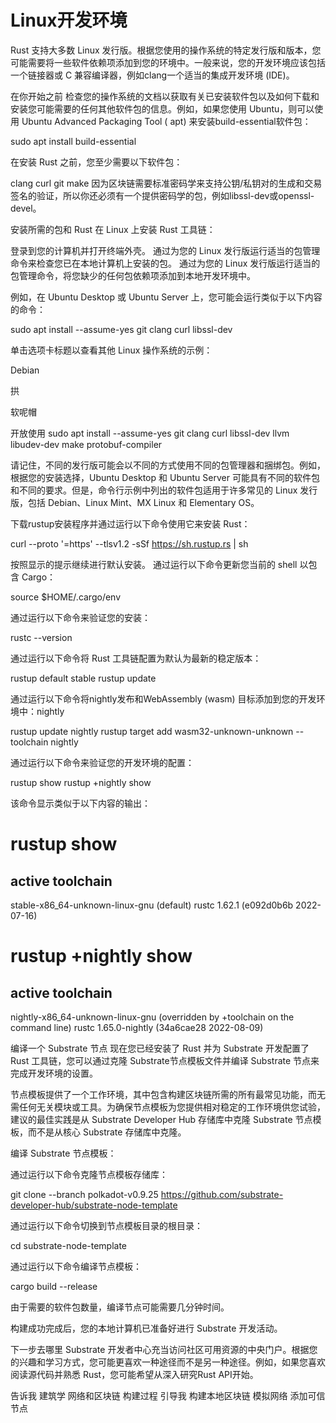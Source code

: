 # Linux开发环境

Rust 支持大多数 Linux 发行版。根据您使用的操作系统的特定发行版和版本，您可能需要将一些软件依赖项添加到您的环境中。一般来说，您的开发环境应该包括一个链接器或 C 兼容编译器，例如clang一个适当的集成开发环境 (IDE)。

在你开始之前
检查您的操作系统的文档以获取有关已安装软件包以及如何下载和安装您可能需要的任何其他软件包的信息。例如，如果您使用 Ubuntu，则可以使用 Ubuntu Advanced Packaging Tool ( apt) 来安装build-essential软件包：

sudo apt install build-essential

在安装 Rust 之前，您至少需要以下软件包：

clang curl git make
因为区块链需要标准密码学来支持公钥/私钥对的生成和交易签名的验证，所以你还必须有一个提供密码学的包，例如libssl-dev或openssl-devel。

安装所需的包和 Rust
在 Linux 上安装 Rust 工具链：

登录到您的计算机并打开终端外壳。
通过为您的 Linux 发行版运行适当的包管理命令来检查您已在本地计算机上安装的包。
通过为您的 Linux 发行版运行适当的包管理命令，将您缺少的任何包依赖项添加到本地开发环境中。

例如，在 Ubuntu Desktop 或 Ubuntu Server 上，您可能会运行类似于以下内容的命令：

sudo apt install --assume-yes git clang curl libssl-dev

单击选项卡标题以查看其他 Linux 操作系统的示例：


Debian

拱

软呢帽

开放使用
sudo apt install --assume-yes git clang curl libssl-dev llvm libudev-dev make protobuf-compiler

请记住，不同的发行版可能会以不同的方式使用不同的包管理器和捆绑包。例如，根据您的安装选择，Ubuntu Desktop 和 Ubuntu Server 可能具有不同的软件包和不同的要求。但是，命令行示例中列出的软件包适用于许多常见的 Linux 发行版，包括 Debian、Linux Mint、MX Linux 和 Elementary OS。

下载rustup安装程序并通过运行以下命令使用它来安装 Rust：

curl --proto '=https' --tlsv1.2 -sSf https://sh.rustup.rs | sh

按照显示的提示继续进行默认安装。
通过运行以下命令更新您当前的 shell 以包含 Cargo：

source $HOME/.cargo/env

通过运行以下命令来验证您的安装：

rustc --version

通过运行以下命令将 Rust 工具链配置为默认为最新的稳定版本：

rustup default stable
rustup update

通过运行以下命令将nightly发布和WebAssembly (wasm) 目标添加到您的开发环境中：nightly

rustup update nightly
rustup target add wasm32-unknown-unknown --toolchain nightly

通过运行以下命令来验证您的开发环境的配置：

rustup show
rustup +nightly show

该命令显示类似于以下内容的输出：

# rustup show

active toolchain
----------------

stable-x86_64-unknown-linux-gnu (default)
rustc 1.62.1 (e092d0b6b 2022-07-16)

# rustup +nightly show

active toolchain
----------------

nightly-x86_64-unknown-linux-gnu (overridden by +toolchain on the command line)
rustc 1.65.0-nightly (34a6cae28 2022-08-09)

编译一个 Substrate 节点
现在您已经安装了 Rust 并为 Substrate 开发配置了 Rust 工具链，您可以通过克隆 Substrate节点模板文件并编译 Substrate 节点来完成开发环境的设置。

节点模板提供了一个工作环境，其中包含构建区块链所需的所有最常见功能，而无需任何无关模块或工具。为确保节点模板为您提供相对稳定的工作环境供您试验，建议的最佳实践是从 Substrate Developer Hub 存储库中克隆 Substrate 节点模板，而不是从核心 Substrate 存储库中克隆。

编译 Substrate 节点模板：

通过运行以下命令克隆节点模板存储库：

git clone --branch polkadot-v0.9.25 https://github.com/substrate-developer-hub/substrate-node-template

通过运行以下命令切换到节点模板目录的根目录：

cd substrate-node-template

通过运行以下命令编译节点模板：

cargo build --release

由于需要的软件包数量，编译节点可能需要几分钟时间。

构建成功完成后，您的本地计算机已准备好进行 Substrate 开发活动。

下一步去哪里
Substrate 开发者中心充当访问社区可用资源的中央门户。根据您的兴趣和学习方式，您可能更喜欢一种途径而不是另一种途径。例如，如果您喜欢阅读源代码并熟悉 Rust，您可能希望从深入研究Rust API开始。

告诉我
建筑学
网络和区块链
构建过程
引导我
构建本地区块链
模拟网络
添加可信节点